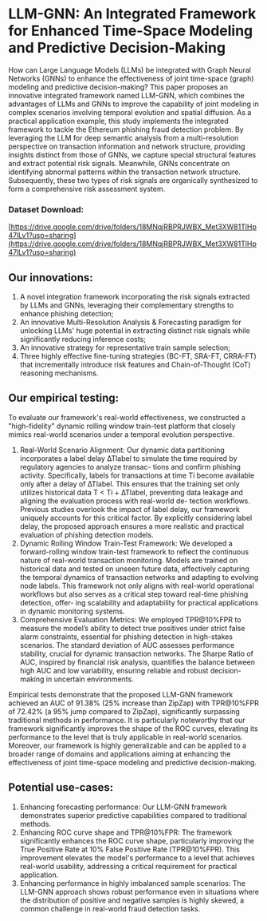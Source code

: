 # LLM-GNN: An Integrated Framework for Enhanced Time-Space Modeling and Predictive Decision-Making

How can Large Language Models (LLMs) be integrated with Graph Neural Networks (GNNs) to enhance the effectiveness of joint time-space (graph) modeling and predictive decision-making? This paper proposes an innovative integrated framework named LLM-GNN, which combines the advantages of LLMs and GNNs to improve the capability of joint modeling in complex scenarios involving temporal evolution and spatial diffusion. As a practical application example, this study implements the integrated framework to tackle the Ethereum phishing fraud detection problem. By leveraging the LLM for deep semantic analysis from a multi-resolution perspective on transaction information and network structure, providing insights distinct from those of GNNs, we capture special structural features and extract potential risk signals. Meanwhile, GNNs concentrate on identifying abnormal patterns within the transaction network structure. Subsequently, these two types of risk signals are organically synthesized to form a comprehensive risk assessment system.

### Dataset Download:
[https://drive.google.com/drive/folders/18MNqjRBPRJWBX_Met3XW81TlHp47lLv1?usp=sharing](https://drive.google.com/drive/folders/18MNqjRBPRJWBX_Met3XW81TlHp47lLv1?usp=sharing)

## Our innovations:

1. A novel integration framework incorporating the risk signals extracted by LLMs and GNNs, leveraging their complementary strengths to enhance phishing detection;
2. An innovative Multi-Resolution Analysis & Forecasting paradigm for unlocking LLMs' huge potential in extracting distinct risk signals while significantly reducing inference costs;
3. An innovative strategy for representative train sample selection;
4. Three highly effective fine-tuning strategies (BC-FT, SRA-FT, CRRA-FT) that incrementally introduce risk features and Chain-of-Thought (CoT) reasoning mechanisms.

## Our empirical testing:

To evaluate our framework's real-world effectiveness, we constructed a "high-fidelity" dynamic rolling window train-test platform that closely mimics real-world scenarios under a temporal evolution perspective. 

1.	Real-World Scenario Alignment: Our dynamic data partitioning incorporates a label delay ∆Tlabel to simulate the time required by regulatory agencies to analyze transac- tions and confirm phishing activity. Specifically, labels for transactions at time Ti become available only after a delay of ∆Tlabel. This ensures that the training set only utilizes historical data T < Ti + ∆Tlabel, preventing data leakage and aligning the evaluation process with real-world de- tection workflows. Previous studies overlook the impact of label delay, our framework uniquely accounts for this critical factor. By explicitly considering label delay, the proposed approach ensures a more realistic and practical evaluation of phishing detection models.
2.	Dynamic Rolling Window Train-Test Framework: We developed a forward-rolling window train-test framework to reflect the continuous nature of real-world transaction monitoring. Models are trained on historical data and tested on unseen future data, effectively capturing the temporal dynamics of transaction networks and adapting to evolving node labels. This framework not only aligns with real-world operational workflows but also serves as a critical step toward real-time phishing detection, offer- ing scalability and adaptability for practical applications in dynamic monitoring systems.
3.	Comprehensive Evaluation Metrics: We employed TPR@10%FPR to measure the model’s ability to detect true positives under strict false alarm constraints, essential for phishing detection in high-stakes scenarios. The standard deviation of AUC assesses performance stability, crucial for dynamic transaction networks. The Sharpe Ratio of AUC, inspired by financial risk analysis, quantifies the balance between high AUC and low variability, ensuring reliable and robust decision-making in uncertain environments.

Empirical tests demonstrate that the proposed LLM-GNN framework achieved an AUC of 91.38% (25% increase than ZipZap) with TPR@10%FPR of 72.42% (a 95% jump compared to ZipZap), significantly surpassing traditional methods in performance. It is particularly noteworthy that our framework significantly improves the shape of the ROC curves, elevating its performance to the level that is truly applicable in real-world scenarios. Moreover, our framework is highly generalizable and can be applied to a broader range of domains and applications aiming at enhancing the effectiveness of joint time-space modeling and predictive decision-making.


## Potential use-cases:

1. Enhancing forecasting performance: Our LLM-GNN framework demonstrates superior predictive capabilities compared to traditional methods.
2. Enhancing ROC curve shape and TPR@10%FPR: The framework significantly enhances the ROC curve shape, particularly improving the True Positive Rate at 10% False Positive Rate (TPR@10%FPR). This improvement elevates the model's performance to a level that achieves real-world usability, addressing a critical requirement for practical application.
3. Enhancing performance in highly imbalanced sample scenarios: The LLM-GNN approach shows robust performance even in situations where the distribution of positive and negative samples is highly skewed, a common challenge in real-world fraud detection tasks.


